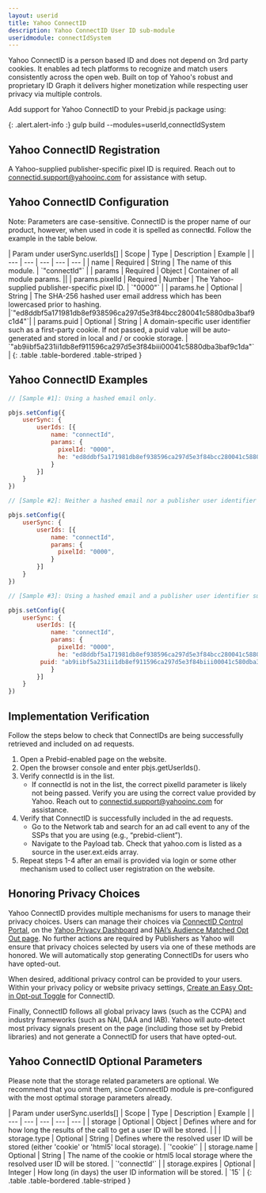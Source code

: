```yaml
---
layout: userid
title: Yahoo ConnectID
description: Yahoo ConnectID User ID sub-module
useridmodule: connectIdSystem
---
```


Yahoo ConnectID is a person based ID and does not depend on 3rd party cookies. It enables ad tech platforms to recognize and match users consistently across the open web. Built on top of Yahoo's robust and proprietary ID Graph it delivers higher monetization while respecting user privacy via multiple controls.

Add support for Yahoo ConnectID to your Prebid.js package using:

{: .alert.alert-info :}
gulp build --modules=userId,connectIdSystem

## Yahoo ConnectID Registration

A Yahoo-supplied publisher-specific pixel ID is required. Reach out to [connectid.support@yahooinc.com](mailto:connectid.support@yahooinc.com) for assistance with setup.

## Yahoo ConnectID Configuration

Note: Parameters are case-sensitive. ConnectID is the proper name of our product, however, when used in code it is spelled as connect**I**d. Follow the example in the table below.

<div class="table-responsive" markdown="1">
| Param under userSync.userIds[] | Scope | Type | Description | Example |
| --- | --- | --- | --- | --- |
| name | Required | String | The name of this module. | `"connectId"` |
| params | Required | Object | Container of all module params. ||
| params.pixelId | Required | Number |
The Yahoo-supplied publisher-specific pixel ID. | `"0000"` |
| params.he | Optional | String | The SHA-256 hashed user email address which has been lowercased prior to hashing.  |`"ed8ddbf5a171981db8ef938596ca297d5e3f84bcc280041c5880dba3baf9c1d4"`|
| params.puid | Optional | String | A domain-specific user identifier such as a first-party cookie. If not passed, a puid value will be auto-generated and stored in local and / or cookie storage.  | `"ab9iibf5a231ii1db8ef911596ca297d5e3f84biii00041c5880dba3baf9c1da"` |
{: .table .table-bordered .table-striped }
</div>

## Yahoo ConnectID Examples

```javascript
// [Sample #1]: Using a hashed email only.

pbjs.setConfig({
    userSync: {
        userIds: [{
            name: "connectId",
            params: {
              pixelId: "0000",
              he: "ed8ddbf5a171981db8ef938596ca297d5e3f84bcc280041c5880dba3baf9c1d4"
            }
        }]
    }
})
```

```javascript
// [Sample #2]: Neither a hashed email nor a publisher user identifier is passed.

pbjs.setConfig({
    userSync: {
        userIds: [{
            name: "connectId",
            params: {
              pixelId: "0000",
            }
        }]
    }
})
```

```javascript
// [Sample #3]: Using a hashed email and a publisher user identifier such as a first-party cookie.

pbjs.setConfig({
    userSync: {
        userIds: [{
            name: "connectId",
            params: {
              pixelId: "0000",
              he: "ed8ddbf5a171981db8ef938596ca297d5e3f84bcc280041c5880dba3baf9c1d4"
         puid: "ab9iibf5a231ii1db8ef911596ca297d5e3f84biii00041c580dba3baf9c1da"
            }
        }]
    }
})
```

## Implementation Verification

Follow the steps below to check that ConnectIDs are being successfully retrieved and included on ad requests.

1. Open a Prebid-enabled page on the website.
2. Open the browser console and enter pbjs.getUserIds().
3. Verify connectId is in the list.
   - If connectId is not in the list, the correct pixelId parameter is likely not being passed. Verify you are using the correct value provided by Yahoo. Reach out to [connectid.support@yahooinc.com](mailto:connectid.support@yahooinc.com) for assistance.
4. Verify that ConnectID is successfully included in the ad requests.
   - Go to the Network tab and search for an ad call event to any of the SSPs that you are using (e.g., “prebid-client”).
   - Navigate to the Payload tab. Check that yahoo.com is listed as a source in the user.ext.eids array.
5. Repeat steps 1-4 after an email is provided via login or some other mechanism used to collect user registration on the website.

## Honoring Privacy Choices

Yahoo ConnectID provides multiple mechanisms for users to manage their privacy choices. Users can manage their choices via [ConnectID Control Portal](http://connectid.yahoo.com), on the [Yahoo Privacy Dashboard](https://legal.yahoo.com/us/en/yahoo/privacy/dashboard/index.html) and [NAI’s Audience Matched Opt Out page](https://optout.networkadvertising.org/optout/email).  No further actions are required by Publishers as Yahoo will ensure that privacy choices selected by users via one of these methods are honored. We will automatically stop generating ConnectIDs for users who have opted-out.

When desired, additional privacy control can be provided to your users. Within your privacy policy or website privacy settings, [Create an Easy Opt-in Opt-out Toggle](https://documentation.help.yahooinc.com/platform/SSP/Sellers/Integrate/Create-an-Easy-OptIn-Optout-Toggle.htm) for ConnectID.

Finally, ConnectID follows all global privacy laws (such as the CCPA) and industry frameworks (such as NAI, DAA and IAB). Yahoo will auto-detect most privacy signals present on the page (including those set by Prebid libraries) and not generate a ConnectID for users that have opted-out.

## Yahoo ConnectID Optional Parameters

Please note that the storage related parameters are optional. We recommend that you omit them, since ConnectID module is pre-configured with the most optimal storage parameters already.

<div class="table-responsive" markdown="1">
| Param under userSync.userIds[] | Scope | Type | Description | Example |
| --- | --- | --- | --- | --- |
| storage | Optional | Object | Defines where and for how long the results of the call to get a user ID will be stored. | |
| storage.type | Optional | String | Defines where the resolved user ID will be stored (either 'cookie' or 'html5' local storage). | `'cookie'` |
| storage.name | Optional | String | The name of the cookie or html5 local storage where the resolved user ID will be stored. | `'connectId'` |
| storage.expires | Optional | Integer | How long (in days) the user ID information will be stored. | `15` |
{: .table .table-bordered .table-striped }
</div>
